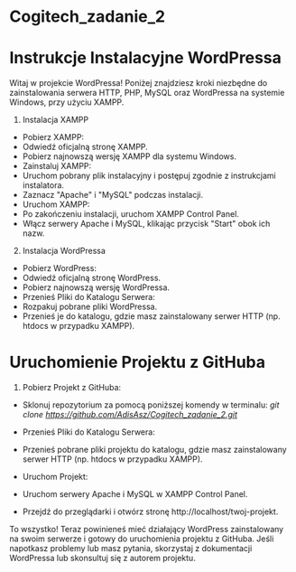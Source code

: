 # Cogitech_zadanie_2


# Instrukcje Instalacyjne WordPressa
Witaj w projekcie WordPressa! Poniżej znajdziesz kroki niezbędne do zainstalowania serwera HTTP, PHP, MySQL oraz WordPressa na systemie Windows, przy użyciu XAMPP.

1. Instalacja XAMPP
+ Pobierz XAMPP:
+ Odwiedź oficjalną stronę XAMPP.
+ Pobierz najnowszą wersję XAMPP dla systemu Windows.
+ Zainstaluj XAMPP:
+ Uruchom pobrany plik instalacyjny i postępuj zgodnie z instrukcjami instalatora.
+ Zaznacz "Apache" i "MySQL" podczas instalacji.
+ Uruchom XAMPP:
+ Po zakończeniu instalacji, uruchom XAMPP Control Panel.
+ Włącz serwery Apache i MySQL, klikając przycisk "Start" obok ich nazw.
  >
  >
2. Instalacja WordPressa
+ Pobierz WordPress:
+ Odwiedź oficjalną stronę WordPress.
+ Pobierz najnowszą wersję WordPressa.
+ Przenieś Pliki do Katalogu Serwera:
+ Rozpakuj pobrane pliki WordPressa.
+ Przenieś je do katalogu, gdzie masz zainstalowany serwer HTTP (np. htdocs w przypadku XAMPP).

>
# Uruchomienie Projektu z GitHuba
1. Pobierz Projekt z GitHuba:

+ Sklonuj repozytorium za pomocą poniższej komendy w terminalu:
*git clone  https://github.com/AdisAsz/Cogitech_zadanie_2.git*
+ Przenieś Pliki do Katalogu Serwera:

+ Przenieś pobrane pliki projektu do katalogu, gdzie masz zainstalowany serwer HTTP (np. htdocs w przypadku XAMPP).
+ Uruchom Projekt:

+ Uruchom serwery Apache i MySQL w XAMPP Control Panel.
+ Przejdź do przeglądarki i otwórz stronę http://localhost/twoj-projekt.
>
To wszystko! Teraz powinieneś mieć działający WordPress zainstalowany na swoim serwerze i gotowy do uruchomienia projektu z GitHuba. Jeśli napotkasz problemy lub masz pytania, skorzystaj z dokumentacji WordPressa lub skonsultuj się z autorem projektu.





